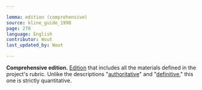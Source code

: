 ```yaml
---

lemma: edition (comprehensive)
source: kline_guide_1998
page: 270
language: English
contributor: Wout
last_updated_by: Wout

---
```


**Comprehensive edition.** [Edition](editionScholarly.html) that includes all the materials defined in the project's rubric. Unlike the descriptions "[authoritative](authoritative.html)" and "[definitive](definitive.html)," this one is strictly quantitative.

